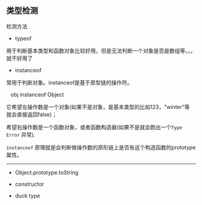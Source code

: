 ## 类型检测
检测方法

- typeof 

用于判断基本类型和函数对象比较好用，但是无法判断一个对象是否是数组等。。。就不好用了
    
- instanceof 

常用于判断对象。instanceof是基于原型链的操作符。

    obj instanceof Object
    
它希望左操作数是一个对象(如果不是对象，是基本类型的比如123，"winter"等 就会直接返回false)；

希望右操作数是一个函数对象，或者函数构造器(如果不是就会跑出一个`Type Error` 异常).

`instanceof` 原理就是会判断做操作数的原形链上是否有这个构造函数的prototype属性。

- - -

- Object.prototype.toString

- constructor
- duck type
